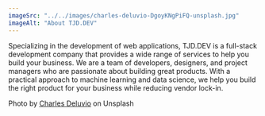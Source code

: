 ```yaml
---
imageSrc: "../../images/charles-deluvio-DgoyKNgPiFQ-unsplash.jpg"
imageAlt: "About TJD.DEV"
---
```


Specializing in the development of web applications, TJD.DEV is a full-stack development company that provides a wide range of services to help you build your business. We are a team of developers, designers, and project managers who are passionate about building great products. With a practical approach to machine learning and data science, we help you build the right product for your business while reducing vendor lock-in.

Photo by <a href="https://unsplash.com/@charlesdeluvio?utm_source=unsplash&utm_medium=referral&utm_content=creditCopyText" target="_blank" rel="nofollow noopener noreferrer" aria-label="External Link"><u>Charles Deluvio</u></a> on Unsplash
